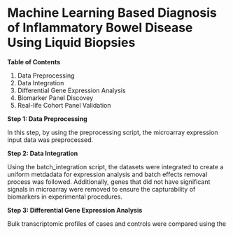 # Machine Learning Based Diagnosis of Inflammatory Bowel Disease Using Liquid Biopsies

__Table of Contents__

1. Data Preprocessing
2. Data Integration
3. Differential Gene Expression Analysis
4. Biomarker Panel Discovey
5. Real-life Cohort Panel Validation

__Step 1: Data Preprocessing__

In this step, by using the preprocessing script, the microarray expression input data was preprocessed.

__Step 2: Data Integration__

Using the batch_integration script, the datasets were integrated to create a uniform metdadata for expression analysis and batch effects removal process was followed. Additionally, genes that did not have significant signals in microarray were removed to ensure the capturability of biomarkers in experimental procedures. 

__Step 3: Differential Gene Expression Analysis__

Bulk transcriptomic profiles of cases and controls were compared using the 
